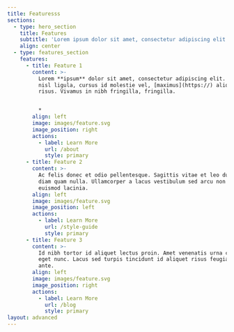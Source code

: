 ```yaml
---
title: Featuresss
sections:
  - type: hero_section
    title: Features
    subtitle: 'Lorem ipsum dolor sit amet, consectetur adipiscing elit.sadf'
    align: center
  - type: features_section
    features:
      - title: Feature 1
        content: >-
          Lorem **ipsum** dolor sit amet, consectetur adipiscing elit. Donec
          nisl ligula, cursus id molestie vel, [maximus](https://) aliquet
          risus. Vivamus in nibh fringilla, fringilla.


          * 
        align: left
        image: images/feature.svg
        image_position: right
        actions:
          - label: Learn More
            url: /about
            style: primary
      - title: Feature 2
        content: >-
          Ac felis donec et odio pellentesque. Sagittis vitae et leo duis ut
          diam quam nulla. Ullamcorper a lacus vestibulum sed arcu non odio
          euismod lacinia.
        align: left
        image: images/feature.svg
        image_position: left
        actions:
          - label: Learn More
            url: /style-guide
            style: primary
      - title: Feature 3
        content: >-
          Id nibh tortor id aliquet lectus proin. Amet venenatis urna cursus
          eget nunc. Lacus sed turpis tincidunt id aliquet risus feugiat in
          ante.
        align: left
        image: images/feature.svg
        image_position: right
        actions:
          - label: Learn More
            url: /blog
            style: primary
layout: advanced
---
```

